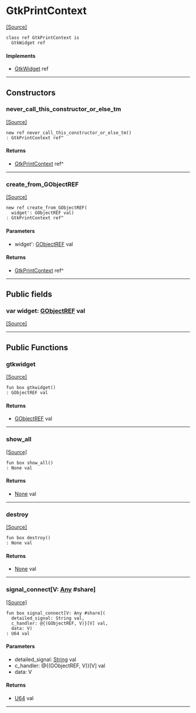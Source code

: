 # GtkPrintContext
<span class="source-link">[[Source]](src/gtk3/GtkPrintContext.md#L6)</span>
```pony
class ref GtkPrintContext is
  GtkWidget ref
```

#### Implements

* [GtkWidget](gtk3-GtkWidget.md) ref

---

## Constructors

### never_call_this_constructor_or_else_tm
<span class="source-link">[[Source]](src/gtk3/GtkPrintContext.md#L10)</span>


```pony
new ref never_call_this_constructor_or_else_tm()
: GtkPrintContext ref^
```

#### Returns

* [GtkPrintContext](gtk3-GtkPrintContext.md) ref^

---

### create_from_GObjectREF
<span class="source-link">[[Source]](src/gtk3/GtkPrintContext.md#L13)</span>


```pony
new ref create_from_GObjectREF(
  widget': GObjectREF val)
: GtkPrintContext ref^
```
#### Parameters

*   widget': [GObjectREF](gtk3-..-gobject-GObjectREF.md) val

#### Returns

* [GtkPrintContext](gtk3-GtkPrintContext.md) ref^

---

## Public fields

### var widget: [GObjectREF](gtk3-..-gobject-GObjectREF.md) val
<span class="source-link">[[Source]](src/gtk3/GtkPrintContext.md#L7)</span>



---

## Public Functions

### gtkwidget
<span class="source-link">[[Source]](src/gtk3/GtkPrintContext.md#L9)</span>


```pony
fun box gtkwidget()
: GObjectREF val
```

#### Returns

* [GObjectREF](gtk3-..-gobject-GObjectREF.md) val

---

### show_all
<span class="source-link">[[Source]](src/gtk3/GtkWidget.md#L4)</span>


```pony
fun box show_all()
: None val
```

#### Returns

* [None](builtin-None.md) val

---

### destroy
<span class="source-link">[[Source]](src/gtk3/GtkWidget.md#L7)</span>


```pony
fun box destroy()
: None val
```

#### Returns

* [None](builtin-None.md) val

---

### signal_connect\[V: [Any](builtin-Any.md) #share\]
<span class="source-link">[[Source]](src/gtk3/GtkWidget.md#L10)</span>


```pony
fun box signal_connect[V: Any #share](
  detailed_signal: String val,
  c_handler: @{(GObjectREF, V)}[V] val,
  data: V)
: U64 val
```
#### Parameters

*   detailed_signal: [String](builtin-String.md) val
*   c_handler: @{(GObjectREF, V)}[V] val
*   data: V

#### Returns

* [U64](builtin-U64.md) val

---

